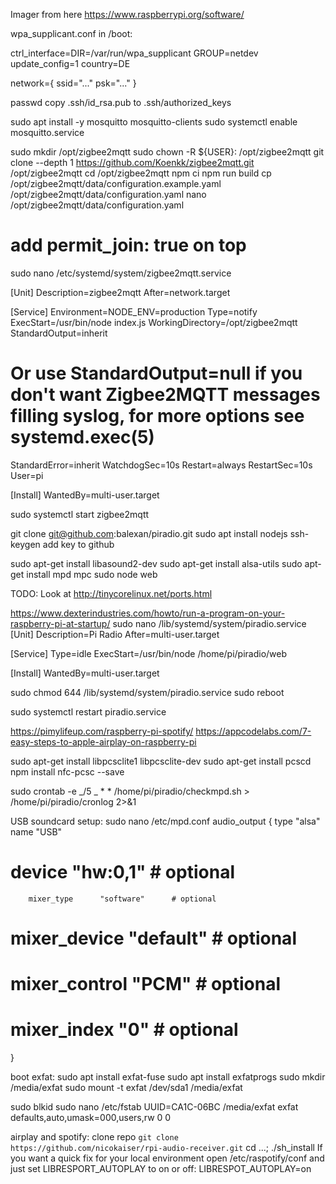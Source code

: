 Imager from here https://www.raspberrypi.org/software/

wpa_supplicant.conf in /boot:

ctrl_interface=DIR=/var/run/wpa_supplicant GROUP=netdev
update_config=1
country=DE

network={
ssid="..."
psk="..."
}

passwd
copy .ssh/id_rsa.pub to .ssh/authorized_keys

sudo apt install -y mosquitto mosquitto-clients
sudo systemctl enable mosquitto.service

sudo mkdir /opt/zigbee2mqtt
sudo chown -R ${USER}: /opt/zigbee2mqtt
git clone --depth 1 https://github.com/Koenkk/zigbee2mqtt.git /opt/zigbee2mqtt
cd /opt/zigbee2mqtt
npm ci
npm run build
cp /opt/zigbee2mqtt/data/configuration.example.yaml /opt/zigbee2mqtt/data/configuration.yaml
nano /opt/zigbee2mqtt/data/configuration.yaml
# add permit_join: true on top

sudo nano /etc/systemd/system/zigbee2mqtt.service

[Unit]
Description=zigbee2mqtt
After=network.target

[Service]
Environment=NODE_ENV=production
Type=notify
ExecStart=/usr/bin/node index.js
WorkingDirectory=/opt/zigbee2mqtt
StandardOutput=inherit
# Or use StandardOutput=null if you don't want Zigbee2MQTT messages filling syslog, for more options see systemd.exec(5)
StandardError=inherit
WatchdogSec=10s
Restart=always
RestartSec=10s
User=pi

[Install]
WantedBy=multi-user.target

sudo systemctl start zigbee2mqtt


git clone git@github.com:balexan/piradio.git
sudo apt install nodejs
ssh-keygen
add key to github

sudo apt-get install libasound2-dev
sudo apt-get install alsa-utils
sudo apt-get install mpd mpc
sudo node web

TODO: Look at http://tinycorelinux.net/ports.html

https://www.dexterindustries.com/howto/run-a-program-on-your-raspberry-pi-at-startup/
sudo nano /lib/systemd/system/piradio.service
[Unit]
Description=Pi Radio
After=multi-user.target

[Service]
Type=idle
ExecStart=/usr/bin/node /home/pi/piradio/web

[Install]
WantedBy=multi-user.target

sudo chmod 644 /lib/systemd/system/piradio.service
sudo reboot

sudo systemctl restart piradio.service

https://pimylifeup.com/raspberry-pi-spotify/
https://appcodelabs.com/7-easy-steps-to-apple-airplay-on-raspberry-pi

sudo apt-get install libpcsclite1 libpcsclite-dev
sudo apt-get install pcscd
npm install nfc-pcsc --save

sudo crontab -e
_/5 _ \* \* /home/pi/piradio/checkmpd.sh > /home/pi/piradio/cronlog 2>&1

USB soundcard setup:
sudo nano /etc/mpd.conf
audio_output {
type "alsa"
name "USB"

# device "hw:0,1" # optional

        mixer_type      "software"      # optional

# mixer_device "default" # optional

# mixer_control "PCM" # optional

# mixer_index "0" # optional

}

boot exfat:
sudo apt install exfat-fuse
sudo apt install exfatprogs
sudo mkdir /media/exfat
sudo mount -t exfat /dev/sda1 /media/exfat

sudo blkid
sudo nano /etc/fstab
UUID=CA1C-06BC /media/exfat exfat defaults,auto,umask=000,users,rw 0 0

airplay and spotify:
clone repo `git clone https://github.com/nicokaiser/rpi-audio-receiver.git`
cd ...; ./sh_install
If you want a quick fix for your local environment open /etc/raspotify/conf and just set LIBRESPORT_AUTOPLAY to on or off:
LIBRESPOT_AUTOPLAY=on
